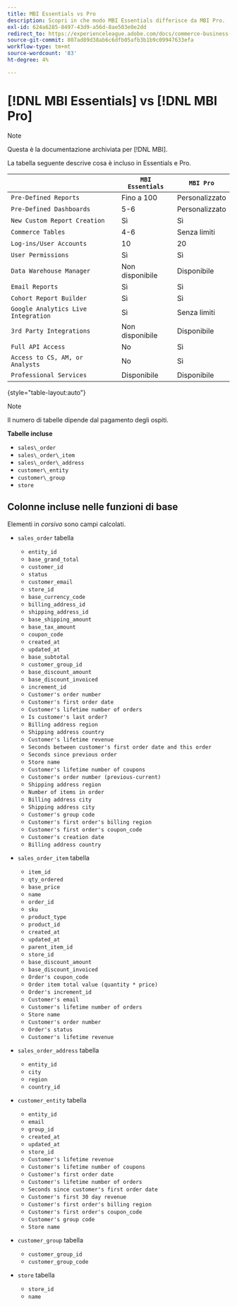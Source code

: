 ```yaml
---
title: MBI Essentials vs Pro
description: Scopri in che modo MBI Essentials differisce da MBI Pro.
exl-id: 624a6285-8497-43d9-a56d-8ae503e0e2dd
redirect_to: https://experienceleague.adobe.com/docs/commerce-business-intelligence/mbi/guide-overview.html?lang=en
source-git-commit: 807ad89d38ab6c6dfb05afb3b1b9c09947633efa
workflow-type: tm+mt
source-wordcount: '83'
ht-degree: 4%

---
```


# [!DNL MBI Essentials] vs [!DNL MBI Pro]

>[!NOTE]
>
>Questa è la documentazione archiviata per [!DNL MBI].

La tabella seguente descrive cosa è incluso in Essentials e Pro.

|  | **`MBI Essentials`** | **`MBI Pro`** |
|-----|-----|-----|
| `Pre-Defined Reports` | Fino a 100 | Personalizzato |
| `Pre-Defined Dashboards` | 5-6 | Personalizzato |
| `New Custom Report Creation` | Sì | Sì |
| `Commerce Tables` | 4-6 | Senza limiti |
| `Log-ins/User Accounts` | 10 | 20 |
| `User Permissions` | Sì | Sì |
| `Data Warehouse Manager` | Non disponibile | Disponibile |
| `Email Reports` | Sì | Sì |
| `Cohort Report Builder` | Sì | Sì |
| `Google Analytics Live Integration` | Sì | Senza limiti |
| `3rd Party Integrations` | Non disponibile | Disponibile |
| `Full API Access` | No | Sì |
| `Access to CS, AM, or Analysts` | No | Sì |
| `Professional Services` | Disponibile | Disponibile |

{style="table-layout:auto"}

>[!NOTE]
>
>Il numero di tabelle dipende dal pagamento degli ospiti.

**Tabelle incluse**

* `sales\_order`
* `sales\_order\_item`
* `sales\_order\_address`
* `customer\_entity`
* `customer\_group`
* `store`

## Colonne incluse nelle funzioni di base

Elementi in _corsivo_ sono campi calcolati.

* `sales_order` tabella
   * `entity_id`
   * `base_grand_total`
   * `customer_id`
   * `status`
   * `customer_email`
   * `store_id`
   * `base_currency_code`
   * `billing_address_id`
   * `shipping_address_id`
   * `base_shipping_amount`
   * `base_tax_amount`
   * `coupon_code`
   * `created_at`
   * `updated_at`
   * `base_subtotal`
   * `customer_group_id`
   * `base_discount_amount`
   * `base_discount_invoiced`
   * `increment_id`
   * `Customer's order number`
   * `Customer's first order date`
   * `Customer's lifetime number of orders`
   * `Is customer's last order?`
   * `Billing address region`
   * `Shipping address country`
   * `Customer's lifetime revenue`
   * `Seconds between customer's first order date and this order`
   * `Seconds since previous order`
   * `Store name`
   * `Customer's lifetime number of coupons`
   * `Customer's order number (previous-current)`
   * `Shipping address region`
   * `Number of items in order`
   * `Billing address city`
   * `Shipping address city`
   * `Customer's group code`
   * `Customer's first order's billing region`
   * `Customer's first order's coupon_code`
   * `Customer's creation date`
   * `Billing address country`

* `sales_order_item` tabella
   * `item_id`
   * `qty_ordered`
   * `base_price`
   * `name`
   * `order_id`
   * `sku`
   * `product_type`
   * `product_id`
   * `created_at`
   * `updated_at`
   * `parent_item_id`
   * `store_id`
   * `base_discount_amount`
   * `base_discount_invoiced`
   * `Order's coupon_code`
   * `Order item total value (quantity * price)`
   * `Order's increment_id`
   * `Customer's email`
   * `Customer's lifetime number of orders`
   * `Store name`
   * `Customer's order number`
   * `Order's status`
   * `Customer's lifetime revenue`

* `sales_order_address` tabella
   * `entity_id`
   * `city`
   * `region`
   * `country_id`

* `customer_entity` tabella
   * `entity_id`
   * `email`
   * `group_id`
   * `created_at`
   * `updated_at`
   * `store_id`
   * `Customer's lifetime revenue`
   * `Customer's lifetime number of coupons`
   * `Customer's first order date`
   * `Customer's lifetime number of orders`
   * `Seconds since customer's first order date`
   * `Customer's first 30 day revenue`
   * `Customer's first order's billing region`
   * `Customer's first order's coupon_code`
   * `Customer's group code`
   * `Store name`

* `customer_group` tabella
   * `customer_group_id`
   * `customer_group_code`

* `store` tabella
   * `store_id`
   * `name`

